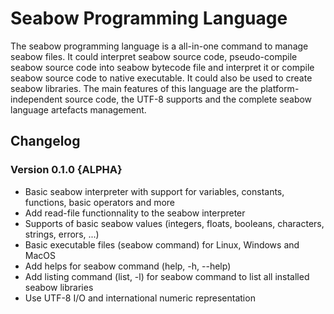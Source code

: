 # Seabow Programming Language

The seabow programming language is a all-in-one command to manage seabow files. It could interpret seabow source code, pseudo-compile seabow source code into seabow bytecode file and interpret it or compile seabow source code to native executable. It could also be used to create seabow libraries. The main features of this language are the platform-independent source code, the UTF-8 supports and the complete seabow language artefacts management.

## Changelog

### Version 0.1.0 {ALPHA}

- Basic seabow interpreter with support for variables, constants, functions, basic operators and more
- Add read-file functionnality to the seabow interpreter
- Supports of basic seabow values (integers, floats, booleans, characters, strings, errors, ...)
- Basic executable files (seabow command) for Linux, Windows and MacOS
- Add helps for seabow command (help, -h, --help)
- Add listing command (list, -l) for seabow command to list all installed seabow libraries
- Use UTF-8 I/O and international numeric representation

